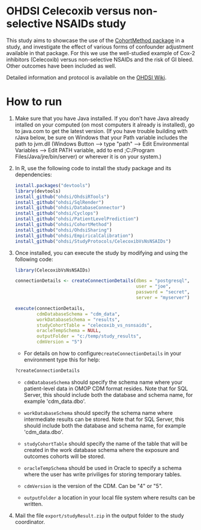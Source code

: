 OHDSI Celecoxib versus non-selective NSAIDs study
=================================================

This study aims to showcase the use of the [CohortMethod package](https://github.com/OHDSI/CohortMethod) in a study, and investigate the effect of various forms of confounder adjustment available in that package. For this we use the well-studied example of Cox-2 inhibitors (Celecoxib) versus non-selective NSAIDs and the risk of GI bleed. Other outcomes have been included as well.

Detailed information and protocol is available on the [OHDSI Wiki](http://www.ohdsi.org/web/wiki/doku.php?id=research:celecoxib_vs_nsnsaids).

How to run
==========
1. Make sure that you have Java installed. If you don't have Java already intalled on your computed (on most computers it already is installed), go to java.com to get the latest version. (If you have trouble building with rJava below, be sure on Windows that your Path variable includes the path to jvm.dll (Windows Button --> type "path" --> Edit Environmental Variables --> Edit PATH variable, add to end ;C:/Program Files/Java/jre/bin/server) or wherever it is on your system.)

2. In R, use the following code to install the study package and its dependencies:

	```r
	install.packages("devtools")
	library(devtools)
    install_github("ohdsi/OhdsiRTools") 
    install_github("ohdsi/SqlRender")
    install_github("ohdsi/DatabaseConnector")
    install_github("ohdsi/Cyclops")
    install_github("ohdsi/PatientLevelPrediction") 
    install_github("ohdsi/CohortMethod")
	install_github("ohdsi/OhdsiSharing")
	install_github("ohdsi/EmpiricalCalibration")
	install_github("ohdsi/StudyProtocols/CelecoxibVsNsNSAIDs")
	```

3. Once installed, you can execute the study by modifying and using the following code:

	```r
	library(CelecoxibVsNsNSAIDs)

	connectionDetails <- createConnectionDetails(dbms = "postgresql",
												 user = "joe",
												 password = "secret",
												 server = "myserver")

	execute(connectionDetails,
			cdmDatabaseSchema = "cdm_data",
			workDatabaseSchema = "results",
			studyCohortTable = "celecoxib_vs_nsnsaids",
			oracleTempSchema = NULL,
			outputFolder = "c:/temp/study_results",
			cdmVersion = "5")
	```

	* For details on how to configure```createConnectionDetails``` in your environment type this for help:
	```r
	?createConnectionDetails
	```

	* ```cdmDatabaseSchema``` should specify the schema name where your patient-level data in OMOP CDM format resides. Note that for SQL Server, this should include both the database and schema name, for example 'cdm_data.dbo'.
	
	* ```workDatabaseSchema``` should specify the schema name where intermediate results can be stored. Note that for SQL Server, this should include both the database and schema name, for example 'cdm_data.dbo'.
	
	* ```studyCohortTable``` should specify the name of the table that will be created in the work database schema where the exposure and outcomes cohorts will be stored.

	* ```oracleTempSchema``` should be used in Oracle to specify a schema where the user has write priviliges for storing temporary tables.

	* ```cdmVersion``` is the version of the CDM. Can be "4" or "5".
	
	* ```outputFolder``` a location in your local file system where results can be written.

4. Mail the file ```export/studyResult.zip``` in the output folder to the study coordinator.

  

